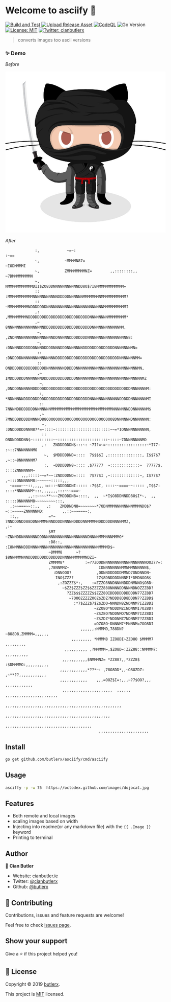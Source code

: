 # Welcome to asciify 👋

[![Build and Test](https://github.com/butlerx/asciify/workflows/Build%20and%20Test/badge.svg)](https://github.com/butlerx/asciify/actions?query=workflow%3A%22UBuild+and+Test%22)
[![Upload Release Asset](https://github.com/butlerx/asciify/workflows/Upload%20Release%20Asset/badge.svg)](https://github.com/butlerx/asciify/actions?query=workflow%3A%22Upload+Release+Asset%22)
[![CodeQL](https://github.com/butlerx/asciify/workflows/CodeQL/badge.svg)](https://github.com/butlerx/asciify/actions?query=workflow%3ACodeQL)
![Go Version](https://img.shields.io/github/go-mod/go-version/butlerx/asciify?style=flat-square)
[![License: MIT](https://img.shields.io/badge/License-MIT-yellow.svg)](https://github.com/butlerx/ascii-logo/blob/master/LICENSE)
[![Twitter: cianbutlerx](https://img.shields.io/twitter/follow/cianbutlerx.svg?style=social)](https://twitter.com/cianbutlerx)

> converts images too ascii versions

### ✨ Demo

_Before_

![CoderDojo Octocat](./octocat.png)

_After_

```
             :,            ~=~:                                          :~==
             ~,           ~MMMMN87=                                  ~IODMMMMI
             ~,           ZMMMMMMMMNZ=        ,,::::::::,,        ~7DMMMMMMMMN
             ~,           NMMMMMMMMMMMDII$ZO8DDNNNNNNNNNNNDD8O$7I8MMMMMMMMMMMM=
             ::          :MMMMMMMMMMMNNNNNNNNNNNDDDDDNNNNNNMMMMMMMNMMMMMMMMMMM?
             ::          ~MMMMMMMMMNDDDDDDDNNNNNNNNNNNNNNNNNNNNNNNNNMMMMMMMMMMI
             ,:          ,MMMMMMMMNDDDDDDDDDDDDDDDDDDDDDDDDDDDNNNNNNNNMMMMMMMM*
             ,~           8NNNNNNNNNNNNNNNNDDDDDDDDDDDDDDDDDDDDDNNNNNNNNNNNNMM,
              ~,        ,ZNDNNNNNNNNNNNNNNNNNDDNNNNNDDDDDDDDNNNNNNNNNNNNNNNNNN8:
              ~,       :DNNNNDDDDDDDNNNDDDDDNNNDDDNNNNNNNDDDDDDDDDDDDDDNNNNNNNMN=
              ::      :DNDDDDNNNNNNNNNNNNNNNDDDDDDDDDDDDDDDDDDDDDDDDDDDDNNNNNNNMM=
              ::      ONDDDDDDDDDDDDDDDDNNNNNNNNDDDDDNNNNNNNNNNNNNNNNNNNNNNNNNNNMN,
              ,~     IMDDDDDDDNNNNNNNDDDDDDDDDDDDDDDNNNNNNNNNNNNNNNNNNNNNNNNNNNNNMZ
               ~,   ,DNDDDNNNNNNDDDDDDDDDDDDDDDDDDDDDDDDDDDDDDDDDDDDDDDDDDDNNNNNNNM:
               :,   *NDNNNNNDDDDDDDDDDDDDDDDDDDDDDDDDDDDDNNNNNNNNNNNNNDDDDDNNNNNNNMI
               ::   7NNNNDDDDDDDDNNNNNNNMMMMMMMMMMMMMMMMMMMMMMMMMMMNNNNNNNDDNNNNNNM$
               ,~   7MNDDDDDDDDNNNND88OOOOOOOOOOOOOOOOOOOOOOOOOOOOO8DNNNNNNDNNNNNNN:
                ~,  :DNDDDDDDNNN87*=~::::~::::::::::::::::::::::::~~=*IONNNNNNNNNNN,
                ::   ONDNDDDDNN$~:::::::::~~::::::::::::::::::::::~::::~7DNNNNNNNMD
                ,:   ZNDDDDDDN$:::~: ~7I?=~=~:::::::::::::::::~*I77: :~::7NNNNNNNMO
                 ~,  $MDDDDDND=::::  7$$$$I ,:::::::::::::::, I$$7$7 ,~::~8NNNNNNM7
                 :,  ~DDDDDDN8~:::: ,$77777  ~:::::::::::::~  77777$, ::::ZNNNNNNM~
       ,,,:::::~~=*~~:ZNDDDDND=::::  7$77$I ,~:::::::::::::~, I$77$7 ,~:::ONNNNNM8:~~~~~~:::::,,,
  ~====~~~::,,,,,:=:::~NDDDDDNI::::: :7$$I, ::::~~====~~::::: ,I$$7: ::::*NNNNNNM*:::,,,,,,,:::~~~===~
          ,,::~~~~**~~~ZMDDDDN8=::::,  ,,  ~*I$O8DDNNDD8O$I*~,  ,,  :::::ONNNNNM8~~~~~~~~~:::,
  ,:~~===~~::,,   ,:    ZMDDNDN8=~~~~~~~*7ODNMMMNNNNNNNNMMMNDO$?~::~~~~~ZNNNNNMD:        ,,::~~~===~:,
  ::,,             =*~   7NNDDDNDD88DDNNMMMNNNDDDDNNNNNDDDDNNMMMMNDDDDDDNNNNMMZ,                   ,:~
                   $M7    ~ZNNNDDNNNNNNNDDDNNNNNNNNNNNNNNNNNNNDNNNNMMMNNNMMMO*
                   :D8::,   :I8NMNNNDDDNNNNNNNNNNNNNNNNNNNNNNNNNNNNNNMMMMD$~
                   ~DMMM8      ~?$8NNMMMNNNDDDDDDDDDDDDDDDNNNNMMMMMMNDZI~
                   ZMMMM8*         :=?7ZOODNNNNNNNNNNNNNNNNNNNOOZ7?=:
                   ,78NNMMZ~             IDNNNNNNNNMMNMMNNNNNN$,
                     :DNNOOO?           ,ODNNDDDDDDMMND7ONDNNDN~
                      INO$ZZZ?          ?Z$8DNDDDDNNNMI*DMDNOO8$
                       ,:ZOZZZ$*:,    :=ZZZO8NNDNNNNDDDNMNNO$O8D~
                         ~$ZZ$ZZZ$ZZ$$ZZZZZ88ONNNNDDNNNNDNOZZZ8D?
                           ?ZZ$$$ZZZZZ$$ZZZ8OIDDDDDDDDDDDN77ZZ8D7
                            ~7OOOZZZZZOOZ$ZDZ?NDDD8DD8DDDN7?ZZ8D$
                              :*7$ZZZ$7$Z$ZDO~NNNDN8ZNDNNM?IZZ8DI
                                       ~ZZO8O*NDDDMZINDNNMI7OZ8D?
                                       ~Z$Z8O?NDDNMO7NDNNM7IZZ8DI
                                       ~Z$ZDZ*NDDNMZ7NDNNM7?ZZ8DI
                                       =OZO8O~DNNNM7*MNNNM=7OO8DI
                                 ,,,,,,:NMMMD,788DN?~8O8D8,ZMMMM=,,,,,,
                             ,,,,,,,,, *MMMM8 IZO8DI~ZZO8O $MMMM7 ,,,,,,,,,
                          ,,,,,,,,,, ,?MMMMM=,$ZO8D=:ZZZ88::NMMMM7: ,,,,,,,,,,
                         ,,,,,,,,,,,$NMMMNZ= *ZZ887,,*ZZZ8$ :$DMMMMO:,,,,,,,,,,
                        ,,,,,,,,,,,,*??*~: ,78O8DD*,,~O8OZDZ: ,~**??,,,,,,,,,,,,
                        ,,,,,,,,,,,,    ,,,=OOZ$I=:,,,~?7$OO?,,,    ,,,,,,,,,,,,
                         ,,,,,,,,,,,,,,,,,,,,,,  ,,,,,, ,,,,,,,,,,,,,,,,,,,,,,,
                           ,,,,,,,,,,,,,,,,,,,,,,,,,,,,,,,,,,,,,,,,,,,,,,,,,,,
                             ,,,,,,,,,,,,,,,,,,,,,,,,,,,,,,,,,,,,,,,,,,,,,,
                                 ,,,,,,,,,,,,,,,,,,,,,,,,,,,,,,,,,,,,,,
                                         ,,,,,,,,,,,,,,,,,,,,,,
```

## Install

```sh
go get github.com/butlerx/asciify/cmd/asciify
```

## Usage

```sh
asciffy -p -w 75  https://octodex.github.com/images/dojocat.jpg
```

## Features

- Both remote and local images
- scaling images based on width
- Injecting into readme(or any markdown file) with the `{{ .Image }}` keyword
- Printing to terminal

## Author

👤 **Cian Butler**

- Website: cianbutler.ie
- Twitter: [@cianbutlerx](https://twitter.com/cianbutlerx)
- Github: [@butlerx](https://github.com/butlerx)

## 🤝 Contributing

Contributions, issues and feature requests are welcome!

Feel free to check
[issues page](https://github.com/butlerx/ascii-logo/issues?q=is%3Aissue+is%3Aopen+sort%3Aupdated-desc).

## Show your support

Give a ⭐️ if this project helped you!

## 📝 License

Copyright © 2019 [butlerx](https://github.com/butlerx).

This project is [MIT](https://github.com/butlerx/ascii-logo/blob/master/LICENSE)
licensed.
